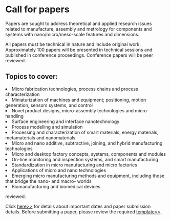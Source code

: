 # Call for papers

Papers are sought to address theoretical and applied research issues related to manufacture, assembly and metrology for components and systems with nano/micro/meso-scale features and dimensions.

All papers must be technical in nature and include original work. Approximately 100 papers will be presented in technical sessions and published in conference proceedings. Conference papers will be peer reviewed.

## Topics to cover:


 <li> Micro fabrication technologies, process chains and process characterization

<li> Miniaturization of machines and equipment; positioning, motion generation, sensors systems, and control

<li> Novel product designs, micro-assembly technologies and micro-handling

<li> Surface engineering and interface nanotechnology

<li> Process modelling and simulation

<li> Processing and characterization of smart materials, energy materials, metamaterials and nanomaterials

<li> Micro and nano additive, subtractive, joining, and hybrid manufacturing technologies

<li> Micro and desktop factory concepts, systems, components and modules

<li> On-line monitoring and inspection systems, and smart manufacturing

<li> Standardization in micro manufacturing and micro factories

<li> Applications of micro and nano technologies

<li> Emerging micro manufacturing methods and equipment, including those that bridge the nano- and macro- worlds

<li> Biomanufacturing and biomedical devices

reviewed.

Click [here>>](https://www.me.iitb.ac.in/~wcmnm/Call_for_papers.pdf) for details about important dates and paper submission details.
Before submitting a paper, please review the required [template>>](/4m-association/images/files/WCMNM_paper_template.docx).